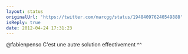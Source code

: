 ```yaml
---
layout: status
originalUrl: 'https://twitter.com/marcgg/status/194840976240549888'
isReply: true
date: 2012-04-24 17:31:23
---
```


@fabienpenso C'est une autre solution effectivement ^^
